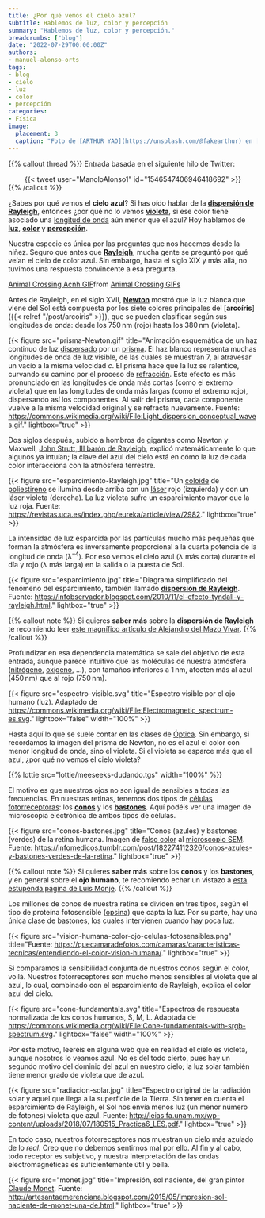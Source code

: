 ```yaml
---
title: ¿Por qué vemos el cielo azul?
subtitle: Hablemos de luz, color y percepción
summary: "Hablemos de luz, color y percepción."
breadcrumbs: ["blog"]
date: "2022-07-29T00:00:00Z"
authors:
- manuel-alonso-orts
tags:
- blog
- cielo
- luz
- color
- percepción
categories:
- Física
image:
  placement: 3
  caption: "Foto de [ARTHUR YAO](https://unsplash.com/@fakearthur) en [Unsplash](https://unsplash.com)"  
---
```


{{% callout thread %}}
Entrada basada en el siguiente hilo de Twitter:
<div align="center">
{{< tweet user="ManoloAlonso1" id="1546547406946418692" >}}
</div>
{{% /callout %}}

¿Sabes por qué vemos el **cielo azul**? Si has oído hablar de la [**dispersión de Rayleigh**](https://es.wikipedia.org/wiki/Dispersión_de_Rayleigh), entonces ¿por qué no lo vemos [**violeta**](https://es.wikipedia.org/wiki/Violeta_(color)), si ese color tiene asociado una [longitud de onda](https://es.wikipedia.org/wiki/Longitud_de_onda) aún menor que el azul? Hoy hablamos de [**luz**](https://es.wikipedia.org/wiki/Luz), [**color**](https://es.wikipedia.org/wiki/Color) y [**percepción**](https://es.wikipedia.org/wiki/Percepción).

Nuestra especie es única por las preguntas que nos hacemos desde la niñez. Seguro que antes que [**Rayleigh**](https://es.wikipedia.org/wiki/Lord_Rayleigh), mucha gente se preguntó por qué veían el cielo de color azul. Sin embargo, hasta el siglo XIX y más allá, no tuvimos una respuesta convincente a esa pregunta.

<div class="tenor-gif-embed" data-postid="21042271" data-share-method="host" data-aspect-ratio="1.82857" data-width="100%"><a href="https://tenor.com/view/animal-crossing-acnh-night-sky-sky-stars-gif-21042271">Animal Crossing Acnh GIF</a>from <a href="https://tenor.com/search/animal+crossing-gifs">Animal Crossing GIFs</a></div> <script type="text/javascript" async src="https://tenor.com/embed.js"></script>

Antes de Rayleigh, en el siglo XVII, [**Newton**](https://es.wikipedia.org/wiki/Isaac_Newton) mostró que la luz blanca que viene del Sol está compuesta por los siete colores principales del [**arcoíris**]({{< relref "/post/arcoiris" >}}), que se pueden clasificar según sus longitudes de onda: desde los 750&thinsp;nm (rojo) hasta los 380&thinsp;nm (violeta).

{{< figure src="prisma-Newton.gif" title="Animación esquemática de un haz continuo de luz [dispersado](https://es.wikipedia.org/wiki/Dispersión_refractiva) por un [prisma](https://es.wikipedia.org/wiki/Prisma_(óptica)). El haz blanco representa muchas longitudes de onda de luz visible, de las cuales se muestran 7, al atravesar un vacío a la misma velocidad *c*. El prisma hace que la luz se ralentice, curvando su camino por el proceso de [refracción](https://es.wikipedia.org/wiki/Refracción). Este efecto es más pronunciado en las longitudes de onda más cortas (como el extremo violeta) que en las longitudes de onda más largas (como el extremo rojo), dispersando así los componentes. Al salir del prisma, cada componente vuelve a la misma velocidad original y se refracta nuevamente. Fuente: https://commons.wikimedia.org/wiki/File:Light_dispersion_conceptual_waves.gif." lightbox="true" >}}

Dos siglos después, subido a hombros de gigantes como Newton y Maxwell, [John Strutt, III barón de Rayleigh](https://es.wikipedia.org/wiki/Lord_Rayleigh), explicó matemáticamente lo que algunos ya intuían; la clave del azul del cielo está en cómo la luz de cada color interacciona con la atmósfera terrestre.

{{< figure src="esparcimiento-Rayleigh.jpg" title="Un [coloide](https://es.wikipedia.org/wiki/Coloide) de [poliestireno](https://es.wikipedia.org/wiki/Poliestireno) se ilumina desde arriba con un [láser](https://es.wikipedia.org/wiki/Láser) rojo (izquierda) y con un láser violeta (derecha). La luz violeta sufre un esparcimiento mayor que la luz roja. Fuente: https://revistas.uca.es/index.php/eureka/article/view/2982." lightbox="true" >}}

La intensidad de luz esparcida por las partículas mucho más pequeñas que forman la atmósfera es inversamente proporcional a la cuarta potencia de la longitud de onda (λ<sup>–4</sup>). Por eso vemos el cielo azul (λ más corta) durante el día y rojo (λ más larga) en la salida o la puesta de Sol.

{{< figure src="esparcimiento.jpg" title="Diagrama simplificado del fenómeno del esparcimiento, también llamado [**dispersión de Rayleigh**](https://es.wikipedia.org/wiki/Dispersión_de_Rayleigh). Fuente: https://infobservador.blogspot.com/2010/11/el-efecto-tyndall-y-rayleigh.html." lightbox="true" >}}

{{% callout note %}}
Si quieres **saber más** sobre la **dispersión de Rayleigh** te recomiendo leer [este magnífico artículo de Alejandro del Mazo Vivar](https://revistas.uca.es/index.php/eureka/article/view/2982/2748).
{{% /callout %}}

Profundizar en esa dependencia matemática se sale del objetivo de esta entrada, aunque parece intuitivo que las moléculas de nuestra atmósfera ([nitrógeno](https://es.wikipedia.org/wiki/Nitrógeno), [oxígeno](https://es.wikipedia.org/wiki/Ox%C3%ADgeno), ...), con tamaños inferiores a 1&thinsp;nm, afecten más al azul (450&thinsp;nm) que al rojo (750&thinsp;nm).

{{< figure src="espectro-visible.svg" title="Espectro visible por el ojo humano (luz). Adaptado de https://commons.wikimedia.org/wiki/File:Electromagnetic_spectrum-es.svg." lightbox="false" width="100%" >}}

Hasta aquí lo que se suele contar en las clases de [Óptica](https://es.wikipedia.org/wiki/Óptica). Sin embargo, si recordamos la imagen del prisma de Newton, no es el azul el color con menor longitud de onda, sino el violeta. Si el violeta se esparce más que el azul, ¿por qué no vemos el cielo violeta?

{{% lottie src="lottie/meeseeks-dudando.tgs" width="100%" %}}

El motivo es que nuestros ojos no son igual de sensibles a todas las frecuencias. En nuestras retinas, tenemos dos tipos de [células fotorreceptoras](https://es.wikipedia.org/wiki/Fotorreceptor): los [**conos**](https://es.wikipedia.org/wiki/Cono_(célula)) y los [**bastones**](https://es.wikipedia.org/wiki/Bastón_(célula)). Aquí podéis ver una imagen de microscopía electrónica de ambos tipos de células.

{{< figure src="conos-bastones.jpg" title="Conos (azules) y bastones (verdes) de la retina humana. Imagen de [falso color](https://es.wikipedia.org/wiki/Falso_color) al [microscopio SEM](https://es.wikipedia.org/wiki/Microscopio_electrónico_de_barrido). Fuente: https://infomedicos.tumblr.com/post/182274112326/conos-azules-y-bastones-verdes-de-la-retina." lightbox="true" >}}

{{% callout note %}}
Si quieres **saber más** sobre los **conos** y los **bastones**, y en general sobre el **ojo humano**, te recomiendo echar un vistazo a [esta estupenda página de Luis Monje](https://www.luismonje.com/curiosidades-del-ojo-humano-i/).
{{% /callout %}}

Los millones de conos de nuestra retina se dividen en tres tipos, según el tipo de proteína fotosensible ([opsina](https://es.wikipedia.org/wiki/Opsina)) que capta la luz. Por su parte, hay una única clase de bastones, los cuales intervienen cuando hay poca luz.

{{< figure src="vision-humana-color-ojo-celulas-fotosensibles.png" title="Fuente: https://quecamaradefotos.com/camaras/caracteristicas-tecnicas/entendiendo-el-color-vision-humana/." lightbox="true" >}}

Si comparamos la sensibilidad conjunta de nuestros conos según el color, voilà. Nuestros fotorreceptores son mucho menos sensibles al violeta que al azul, lo cual, combinado con el esparcimiento de Rayleigh, explica el color azul del cielo.

{{< figure src="cone-fundamentals.svg" title="Espectros de respuesta normalizada de los conos humanos, S, M, L. Adaptada de https://commons.wikimedia.org/wiki/File:Cone-fundamentals-with-srgb-spectrum.svg." lightbox="false" width="100%" >}}

Por este motivo, leeréis en alguna web que en realidad el cielo es violeta, aunque nosotros lo veamos azul. No es del todo cierto, pues hay un segundo motivo del dominio del azul en nuestro cielo; la luz solar también tiene menor grado de violeta que de azul.

{{< figure src="radiacion-solar.jpg" title="Espectro original de la radiación solar y aquel que llega a la superficie de la Tierra. Sin tener en cuenta el esparcimiento de Rayleigh, el Sol nos envía menos luz (un menor número de fotones) violeta que azul. Fuente: http://leias.fa.unam.mx/wp-content/uploads/2018/07/180515_Practica6_LES.pdf." lightbox="true" >}}

En todo caso, nuestros fotorreceptores nos muestran un cielo más azulado de lo *real*. Creo que no debemos sentirnos mal por ello. Al fin y al cabo, todo receptor es subjetivo, y nuestra interpretación de las ondas electromagnéticas es suficientemente útil y bella.

{{< figure src="monet.jpg" title="Impresión, sol naciente, del gran pintor [Claude Monet](https://es.wikipedia.org/wiki/Claude_Monet). Fuente: http://artesantaemerenciana.blogspot.com/2015/05/impresion-sol-naciente-de-monet-una-de.html." lightbox="true" >}}


